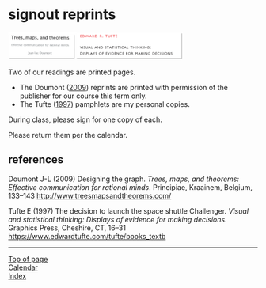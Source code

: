 
<a name="top"></a>

# signout reprints

<img src="../resources/images/header-reprints.png" width="70%" />

Two of our readings are printed pages.

  - The Doumont ([2009](#ref-Doumont:2009:Ch.4)) reprints are printed
    with permission of the publisher for our course this term only.
  - The Tufte ([1997](#ref-Tufte:1997)) pamphlets are my personal
    copies.

During class, please sign for one copy of each.

Please return them per the calendar.

## references

<div id="refs">

<div id="ref-Doumont:2009:Ch.4">

Doumont J-L (2009) Designing the graph. *Trees, maps, and theorems:
Effective communication for rational minds*. Principiae, Kraainem,
Belgium, 133–143 <http://www.treesmapsandtheorems.com/>

</div>

<div id="ref-Tufte:1997">

Tufte E (1997) The decision to launch the space shuttle Challenger.
*Visual and statistical thinking: Displays of evidence for making
decisions*. Graphics Press, Cheshire, CT, 16–31
<https://www.edwardtufte.com/tufte/books_textb>

</div>

</div>

-----

<a href="#top">Top of page</a>  
[Calendar](../README.md#calendar)  
[Index](../README.md#index)
